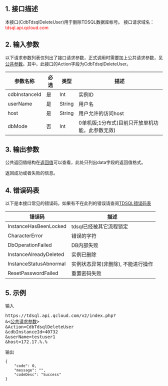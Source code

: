 ## 1. 接口描述
本接口(CdbTdsqlDeleteUser)用于删除TDSQL数据库帐号。
接口请求域名：<font style="color:red">tdsql.api.qcloud.com</font>

## 2. 输入参数
以下请求参数列表仅列出了接口请求参数，正式调用时需要加上公共请求参数，见[公共参数](http://tcecqpoc.fsphere.cn/document/api/213/6976
)。其中，此接口的Action字段为CdbTdsqlDeleteUser。

| 参数名称 | 必选  | 类型 | 描述 |
|---------|---------|---------|---------|
| cdbInstanceId | 是 | Int | 实例ID|
| userName | 是 | String | 用户名|
| host | 是 | String | 用户允许的访问host|
| dbMode | 否 | Int | 0单机版;1分布式(目前只开放单机功能，此参数无效)|

## 3. 输出参数
公共返回值结构在[返回值](http://tcecqpoc.fsphere.cn/document/api/213/6976
)可以查看，此处只列出data字段的返回值格式。

返回成功或者失败的信息。
## 4. 错误码表

以下是本接口常见的错误码，如果有不在此列的错误请查阅[TDSQL错误码表](/doc/api/309/7150)

| 错误码 | 描述 |
|---------|---------|
| InstanceHasBeenLocked | tdsql已经被其它流程锁定 |
| CharacterError | 错误的字符 |
| DbOperationFailed | DB内部失败 |
| InstanceAlreadyDeleted | 实例已删除 |
| InstanceStatusAbnormal | 实例状态异常(非删除), 不能进行操作 |
| ResetPasswordFailed | 重置密码失败 |
## 5. 示例
输入
<pre>
https://tdsql.api.qcloud.com/v2/index.php?
&<<a href="http://tcecqpoc.fsphere.cn/doc/api/229/6976">公共请求参数</a>>
&Action=CdbTdsqlDeleteUser
&cdbInstanceId=40732
&userName=testuser1
&host=172.17.%.%
</pre>

输出
```
{
    "code": 0,
    "message": "",
    "codeDesc": "Success"
}
```

